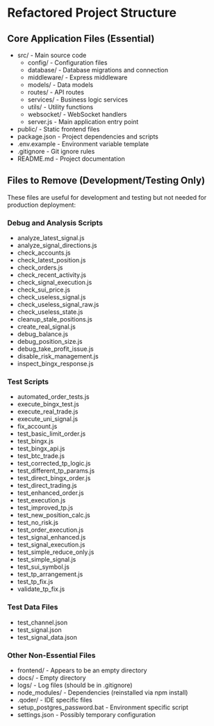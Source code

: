 # Refactored Project Structure

## Core Application Files (Essential)
- src/ - Main source code
  - config/ - Configuration files
  - database/ - Database migrations and connection
  - middleware/ - Express middleware
  - models/ - Data models
  - routes/ - API routes
  - services/ - Business logic services
  - utils/ - Utility functions
  - websocket/ - WebSocket handlers
  - server.js - Main application entry point
- public/ - Static frontend files
- package.json - Project dependencies and scripts
- .env.example - Environment variable template
- .gitignore - Git ignore rules
- README.md - Project documentation

## Files to Remove (Development/Testing Only)
These files are useful for development and testing but not needed for production deployment:

### Debug and Analysis Scripts
- analyze_latest_signal.js
- analyze_signal_directions.js
- check_accounts.js
- check_latest_position.js
- check_orders.js
- check_recent_activity.js
- check_signal_execution.js
- check_sui_price.js
- check_useless_signal.js
- check_useless_signal_raw.js
- check_useless_state.js
- cleanup_stale_positions.js
- create_real_signal.js
- debug_balance.js
- debug_position_size.js
- debug_take_profit_issue.js
- disable_risk_management.js
- inspect_bingx_response.js

### Test Scripts
- automated_order_tests.js
- execute_bingx_test.js
- execute_real_trade.js
- execute_uni_signal.js
- fix_account.js
- test_basic_limit_order.js
- test_bingx.js
- test_bingx_api.js
- test_btc_trade.js
- test_corrected_tp_logic.js
- test_different_tp_params.js
- test_direct_bingx_order.js
- test_direct_trading.js
- test_enhanced_order.js
- test_execution.js
- test_improved_tp.js
- test_new_position_calc.js
- test_no_risk.js
- test_order_execution.js
- test_signal_enhanced.js
- test_signal_execution.js
- test_simple_reduce_only.js
- test_simple_signal.js
- test_sui_symbol.js
- test_tp_arrangement.js
- test_tp_fix.js
- validate_tp_fix.js

### Test Data Files
- test_channel.json
- test_signal.json
- test_signal_data.json

### Other Non-Essential Files
- frontend/ - Appears to be an empty directory
- docs/ - Empty directory
- logs/ - Log files (should be in .gitignore)
- node_modules/ - Dependencies (reinstalled via npm install)
- .qoder/ - IDE specific files
- setup_postgres_password.bat - Environment specific script
- settings.json - Possibly temporary configuration